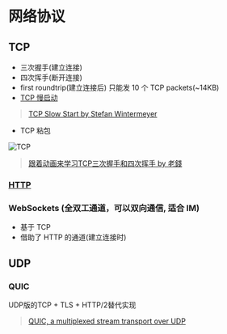# 网络协议

## TCP

* 三次握手(建立连接)
* 四次挥手(断开连接)
* first roundtrip(建立连接后) 只能发 10 个 TCP packets(~14KB)
* [TCP 慢启动](http://blog.csdn.net/itmacar/article/details/12278769)

> [TCP Slow Start by Stefan Wintermeyer](https://calendar.perfplanet.com/2018/tcp-slow-start/)

* TCP 粘包

![TCP](https://camo.githubusercontent.com/36cf7d4e1598683fe72a5e1c3e837b16840f4085/687474703a2f2f6f6f327239726e7a702e626b742e636c6f7564646e2e636f6d2f6a656c6c797468696e6b544350342e6a7067)

> [跟着动画来学习TCP三次握手和四次挥手 by 老錢](https://juejin.im/post/5b29d2c4e51d4558b80b1d8c)

### [HTTP](2018-05-18-http.md)

### WebSockets (全双工通道，可以双向通信, 适合 IM)

* 基于 TCP
* 借助了 HTTP 的通道(建立连接时)

## UDP

### QUIC

UDP版的TCP + TLS + HTTP/2替代实现

> [QUIC, a multiplexed stream transport over UDP](https://www.chromium.org/quic)